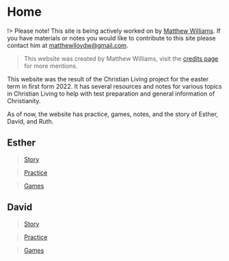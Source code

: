 # Home

!> Please note! This site is being actively worked on by [Matthew Williams](credits?id=-matthew-williams). If you have materials or notes you would like to contribute to this site please contact him at <a href="mailto:matthewlloydw@gmail.com" target="_blank">matthewlloydw@gmail.com</a>.

> This website was created by Matthew Williams, visit the [credits page](credits.md) for more mentions.

This website was the result of the Christian Living project for the easter term in first form 2022. It has several resources and notes for various topics in Christian Living to help with test preparation and general information of Christianity.

As of now, the website has practice, games, notes, and the story of Esther, David, and Ruth.

## Esther
> [Story](stories/esther.md)  

> [Practice](resources/practice/esther.md)  

> [Games](resources/games/esther.md)

## David
> [Story](stories/david.md)

> [Practice](resources/practice/david.md)

> [Games](resources/games/david.md)
